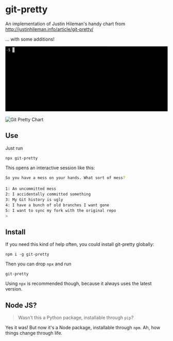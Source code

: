 # git-pretty
An implementation of Justin Hileman's handy chart from http://justinhileman.info/article/git-pretty/

… with some additions!

![git-pretty GIF](git-pretty.gif)

![Git Pretty Chart](http://justinhileman.info/article/git-pretty/git-pretty.png "Git Pretty Chart")

## Use
Just run
```bash
npx git-pretty
```
This opens an interactive session like this:
```bash
So you have a mess on your hands. What sort of mess?

1: An uncommitted mess
2: I accidentally committed something
3: My Git history is ugly
4: I have a bunch of old branches I want gone
5: I want to sync my fork with the original repo
>
```

## Install
If you need this kind of help often, you could install git-pretty globally:
```
npm i -g git-pretty
```

Then you can drop `npx` and run

```
git-pretty
```

Using `npx` is recommended though, because it always uses the latest version.

## Node JS?

> Wasn't this a Python package, installable through `pip`?

Yes it was! But now it's a Node package, installable through `npm`. Ah, how things change through life.

